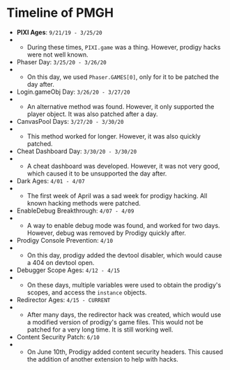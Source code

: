 # Timeline of PMGH

-   **PIXI Ages**: `9/21/19 - 3/25/20`
-   -   During these times, `PIXI.game` was a thing. However, prodigy hacks were not well known.
-   Phaser Day: `3/25/20 - 3/26/20`
-   -   On this day, we used `Phaser.GAMES[0]`, only for it to be patched the day after.
-   Login.gameObj Day: `3/26/20 - 3/27/20`
-   -   An alternative method was found. However, it only supported the player object. It was also patched after a day.
-   CanvasPool Days: `3/27/20 - 3/30/20`
-   -   This method worked for longer. However, it was also quickly patched.
-   Cheat Dashboard Day: `3/30/20 - 3/30/20`
-   -   A cheat dashboard was developed. However, it was not very good, which caused it to be unsupported the day after.
-   Dark Ages: `4/01 - 4/07`
-   -   The first week of April was a sad week for prodigy hacking. All known hacking methods were patched.
-   EnableDebug Breakthrough: `4/07 - 4/09`
-   -   A way to enable debug mode was found, and worked for two days. However, debug was removed by Prodigy quickly after.
-   Prodigy Console Prevention: `4/10`
-   -   On this day, prodigy added the devtool disabler, which would cause a 404 on devtool open.
-   Debugger Scope Ages: `4/12 - 4/15`
-   -   On these days, multiple variables were used to obtain the prodigy's scopes, and access the `instance` objects.
-   Redirector Ages: `4/15 - CURRENT`
-   -   After many days, the redirector hack was created, which would use a modified version of prodigy's game files. This would not be patched for a very long time. It is still working well.
-   Content Security Patch: `6/10`
-   -   On June 10th, Prodigy added content security headers. This caused the addition of another extension to help with hacks.
